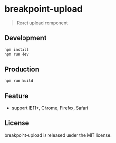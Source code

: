 # breakpoint-upload

> React upload component

## Development

```js
npm install
npm run dev
```

## Production

```js
npm run build
```

## Feature

- support IE11+, Chrome, Firefox, Safari

## License

breakpoint-upload is released under the MIT license.
